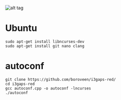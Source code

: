 ![alt tag](https://boroveen.github.io/jpeg/Screenshot-i3gaps.png ".")​
# Ubuntu
```
sudo apt-get install libncurses-dev
sudo apt-get install git nano clang
```

# autoconf
```
git clone https://github.com/boroveen/i3gaps-red/
cd i3gaps-red 
gcc autoconf.cpp -o autoconf -lncurses
./autoconf
```
